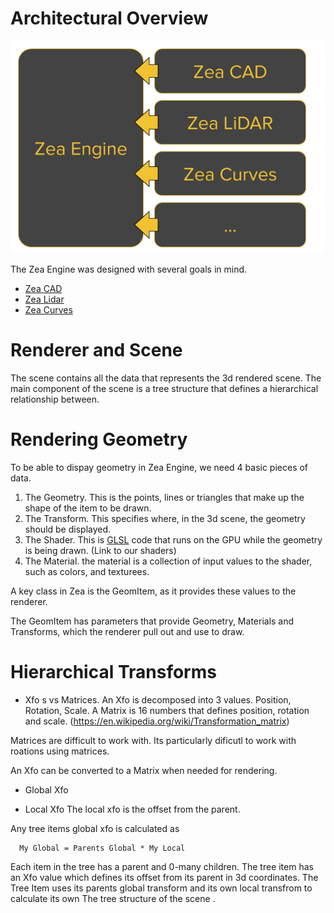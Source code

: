 # Architectural Overview

![Modular](_media/modular-architecture.png)

The Zea Engine was designed with several goals in mind. 

* [Zea CAD](https://zea-cad.js.org/#/)
* [Zea Lidar](https://zea-potree.js.org/#/)
* [Zea Curves](https://zea-potree.js.org/#/)


# Renderer and Scene

The scene contains all the data that represents the 3d rendered scene. The main component of the scene is a tree structure that defines a hierarchical relationship between.



# Rendering Geometry

To be able to dispay geometry in Zea Engine, we need 4 basic pieces of data.

 1. The Geometry. This is the points, lines or triangles that make up the shape of the item to be drawn.
 2. The Transform. This specifies where, in the 3d scene, the geometry should be displayed. 
 3. The Shader. This is [GLSL](https://developer.mozilla.org/en-US/docs/Games/Techniques/3D_on_the_web/GLSL_Shaders) code that runs on the GPU while the geometry is being drawn. (Link to our shaders)
 4. The Material. the material is a collection of input values to the shader, such as colors, and texturees. 


A key class in Zea is the GeomItem, as it provides these values to the renderer.

The GeomItem has parameters that provide Geometry, Materials and Transforms, which the renderer pull out and use to draw.

# Hierarchical Transforms

 - Xfo s vs Matrices. 
 An Xfo is decomposed into 3 values. Position, Rotation, Scale. 
 A Matrix is 16 numbers that defines position, rotation and scale. 
(https://en.wikipedia.org/wiki/Transformation_matrix)

Matrices are difficult to work with. Its particularly dificutl to work with roations using matrices. 

An Xfo can be converted to a Matrix when needed for rendering.

 - Global Xfo
 
 - Local Xfo
 The local xfo is the offset from the parent.

 Any tree items global xfo is calculated as
```
  My Global = Parents Global * My Local
```

Each item in the tree has a parent and 0-many children. The tree item has an Xfo value which defines its offset from its parent in 3d coordinates. The Tree Item uses its parents global transform and its own local transfrom to calculate its own 
The tree structure of the scene .
